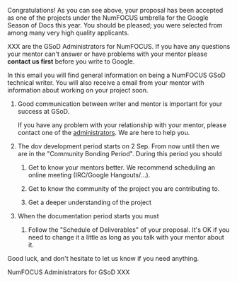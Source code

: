 Congratulations! As you can see above, your proposal has been accepted as one of
the projects under the NumFOCUS umbrella for the Google Season of Docs this
year. You should be pleased; you were selected from among many very high quality
applicants.

XXX are the GSoD Administrators for NumFOCUS.
If you have any questions your mentor can't answer or have problems with your
mentor please **contact us first** before you write to Google.

In this email you will find general information on being a NumFOCUS GSoD
technical writer. You will also receive a email from your mentor with
information about working on your project soon.

1.  Good communication between writer and mentor is important for
    your success at GSoD.

    If you have any problem with your relationship with your mentor,
    please contact one of the [administrators][admin]. We are here to
    help you.

2.  The dov development period starts on 2 Sep. From now until then we
    are in the "Community Bonding Period". During this period you
    should

    1.  Get to know your mentors better. We recommend scheduling an
        online meeting (IRC/Google Hangouts/...).
        
    2.  Get to know the community of the project you are contributing to.
    
    3.  Get a deeper understanding of the project

3.  When the documentation period starts you must

    1.  Follow the "Schedule of Deliverables" of your proposal. It's
        OK if you need to change it a little as long as you talk with
        your mentor about it.


Good luck, and don't hesitate to let us know if you need anything.

NumFOCUS Administrators for GSoD
XXX

[admin]: https://github.com/numfocus/gsod/blob/master/organization/team.md#admin
